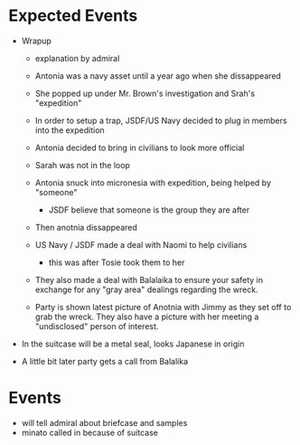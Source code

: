 # Expected Events

- Wrapup
  - explanation by admiral
  
  - Antonia was a navy asset until a year ago when she dissappeared
  - She popped up under Mr. Brown's investigation and Srah's "expedition"
  - In order to setup a trap, JSDF/US Navy decided to plug in members into the expedition
  - Antonia decided to bring in civilians to look more official
  - Sarah was not in the loop
  - Antonia snuck into micronesia with expedition, being helped by "someone"
	- JSDF believe that someone is the group they are after
  - Then anotnia dissappeared
  - US Navy / JSDF made a deal with Naomi to help civilians
	- this was after Tosie took them to her
  - They also made a deal with Balalaika to ensure your safety in exchange for any "gray area" dealings regarding the wreck.
  - Party is shown latest picture of Anotnia with Jimmy as they set off to grab the wreck. They also have a picture with her meeting a "undisclosed" person of interest.

- In the suitcase will be a metal seal, looks Japanese in origin

- A little bit later party gets a call from Balalika

# Events


- will tell admiral about briefcase and samples
- minato called in because of suitcase
